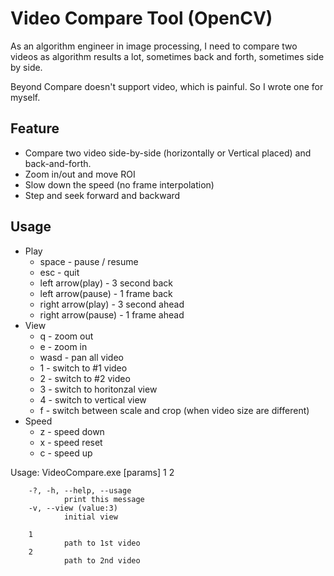 # Video Compare Tool (OpenCV)

As an algorithm engineer in image processing, I need to compare two videos as algorithm results a lot, sometimes back and forth, sometimes side by side. 

Beyond Compare doesn't support video, which is painful. So I wrote one for myself.

## Feature

- Compare two video side-by-side (horizontally or Vertical placed) and back-and-forth.
- Zoom in/out and move ROI
- Slow down the speed (no frame interpolation)
- Step and seek forward and backward

## Usage

- Play
    - space - pause / resume
    - esc - quit
    - left arrow(play) - 3 second back
    - left arrow(pause) - 1 frame back
    - right arrow(play) - 3 second ahead
    - right arrow(pause) - 1 frame ahead
- View
    - q - zoom out
    - e - zoom in
    - wasd - pan all video
    - 1 - switch to #1 video
    - 2 - switch to #2 video
    - 3 - switch to horitonzal view
    - 4 - switch to vertical view
    - f - switch between scale and crop (when video size are different)
- Speed
    - z - speed down
    - x - speed reset
    - c - speed up

Usage: VideoCompare.exe [params] 1 2

        -?, -h, --help, --usage
                print this message
        -v, --view (value:3)
                initial view

        1 
                path to 1st video
        2 
                path to 2nd video
